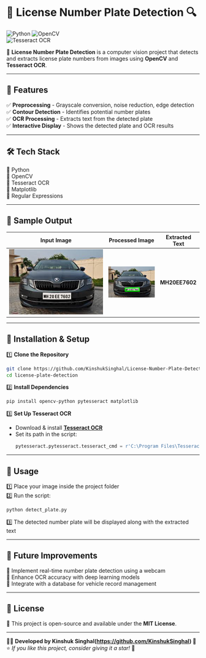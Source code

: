 # 🚗 License Number Plate Detection 🔍  

![Python](https://img.shields.io/badge/Python-3.8%2B-blue) 
![OpenCV](https://img.shields.io/badge/OpenCV-✔️-green)  
![Tesseract OCR](https://img.shields.io/badge/Tesseract%20OCR-✔️-orange)  

🚀 **License Number Plate Detection** is a computer vision project that detects and extracts license plate numbers from images using **OpenCV** and **Tesseract OCR**.

---

## 📌 Features  
✅ **Preprocessing** - Grayscale conversion, noise reduction, edge detection  
✅ **Contour Detection** - Identifies potential number plates  
✅ **OCR Processing** - Extracts text from the detected plate  
✅ **Interactive Display** - Shows the detected plate and OCR results  

---

## 🛠️ Tech Stack  
🔹 Python  
🔹 OpenCV  
🔹 Tesseract OCR  
🔹 Matplotlib  
🔹 Regular Expressions  

---

## 📸 Sample Output  

| Input Image  | Processed Image | Extracted Text |
|-------------|---------------|----------------|
| ![Input](Images/Input.PNG) | ![Processed](Images/Processed.PNG) | **MH20EE7602** |

---

## 🚀 Installation & Setup  

1️⃣ **Clone the Repository**  
```sh
git clone https://github.com/KinshukSinghal/License-Number-Plate-Detection.git
cd license-plate-detection
```

2️⃣ **Install Dependencies**  
```sh
pip install opencv-python pytesseract matplotlib
```

3️⃣ **Set Up Tesseract OCR**  
- Download & install **[Tesseract OCR](https://github.com/tesseract-ocr/tesseract)**
- Set its path in the script:  
  ```python
  pytesseract.pytesseract.tesseract_cmd = r'C:\Program Files\Tesseract-OCR\tesseract.exe'
  ```

---

## 🔧 Usage  

1️⃣ Place your image inside the project folder  
2️⃣ Run the script:  
```sh
python detect_plate.py
```
3️⃣ The detected number plate will be displayed along with the extracted text  

---

## 🎯 Future Improvements  
📌 Implement real-time number plate detection using a webcam  
📌 Enhance OCR accuracy with deep learning models  
📌 Integrate with a database for vehicle record management  

---

## 📜 License  
📝 This project is open-source and available under the **MIT License**.  

---

👨‍💻 **Developed by Kinshuk Singhal(https://github.com/KinshukSinghal) 🚀**  
⭐ _If you like this project, consider giving it a star!_ 🌟
